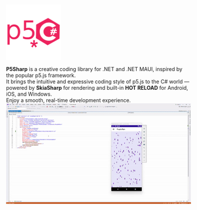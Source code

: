![P5Sharp Logo](https://raw.githubusercontent.com/Akos-Kovacs-Dev/P5Sharp/master/Images/P5Sharp.png)

**P5Sharp** is a creative coding library for .NET and .NET MAUI, inspired by the popular p5.js framework.  
It brings the intuitive and expressive coding style of p5.js to the C# world — powered by **SkiaSharp** for rendering and built-in **HOT RELOAD** for Android, iOS, and Windows.  
Enjoy a smooth, real-time development experience.
![Purple Rain Demo](https://raw.githubusercontent.com/Akos-Kovacs-Dev/P5Sharp/master/Videos/PurpleRain.gif)
